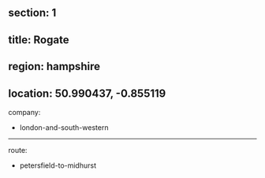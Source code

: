 section: 1
----
title: Rogate
----
region: hampshire
----
location: 50.990437, -0.855119
----
company:
- london-and-south-western
----
route:
- petersfield-to-midhurst

